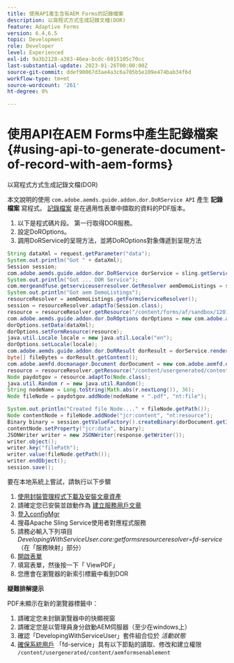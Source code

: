 ```yaml
---
title: 使用API產生含有AEM Forms的記錄檔案
description: 以寫程式方式生成記錄文檔(DOR)
feature: Adaptive Forms
version: 6.4,6.5
topic: Development
role: Developer
level: Experienced
exl-id: 9a3b2128-a383-46ea-bcdc-6015105c70cc
last-substantial-update: 2023-01-26T00:00:00Z
source-git-commit: ddef90067d3ae4a3c6a705b5e109e474bab34f6d
workflow-type: tm+mt
source-wordcount: '261'
ht-degree: 0%

---
```


# 使用API在AEM Forms中產生記錄檔案 {#using-api-to-generate-document-of-record-with-aem-forms}

以寫程式方式生成記錄文檔(DOR)

本文說明的使用 `com.adobe.aemds.guide.addon.dor.DoRService API` 產生 **記錄檔案** 寫程式。 [記錄檔案](https://experienceleague.adobe.com/docs/experience-manager-65/forms/adaptive-forms-advanced-authoring/generate-document-of-record-for-non-xfa-based-adaptive-forms.html) 是在適用性表單中擷取的資料的PDF版本。

1. 以下是程式碼片段。 第一行取得DOR服務。
1. 設定DoROptions。
1. 調用DoRService的呈現方法，並將DoROptions對象傳遞到呈現方法

```java
String dataXml = request.getParameter("data");
System.out.println("Got " + dataXml);
Session session;
com.adobe.aemds.guide.addon.dor.DoRService dorService = sling.getService(com.adobe.aemds.guide.addon.dor.DoRService.class);
System.out.println("Got ... DOR Service");
com.mergeandfuse.getserviceuserresolver.GetResolver aemDemoListings = sling.getService(com.mergeandfuse.getserviceuserresolver.GetResolver.class);
System.out.println("Got aem DemoListings");
resourceResolver = aemDemoListings.getFormsServiceResolver();
session = resourceResolver.adaptTo(Session.class);
resource = resourceResolver.getResource("/content/forms/af/sandbox/1201-borrower-payments");
com.adobe.aemds.guide.addon.dor.DoROptions dorOptions = new com.adobe.aemds.guide.addon.dor.DoROptions();
dorOptions.setData(dataXml);
dorOptions.setFormResource(resource);
java.util.Locale locale = new java.util.Locale("en");
dorOptions.setLocale(locale);
com.adobe.aemds.guide.addon.dor.DoRResult dorResult = dorService.render(dorOptions);
byte[] fileBytes = dorResult.getContent();
com.adobe.aemfd.docmanager.Document dorDocument = new com.adobe.aemfd.docmanager.Document(fileBytes);
resource = resourceResolver.getResource("/content/usergenerated/content/aemformsenablement");
Node paydotgov = resource.adaptTo(Node.class);
java.util.Random r = new java.util.Random();
String nodeName = Long.toString(Math.abs(r.nextLong()), 36);
Node fileNode = paydotgov.addNode(nodeName + ".pdf", "nt:file");

System.out.println("Created file Node...." + fileNode.getPath());
Node contentNode = fileNode.addNode("jcr:content", "nt:resource");
Binary binary = session.getValueFactory().createBinary(dorDocument.getInputStream());
contentNode.setProperty("jcr:data", binary);
JSONWriter writer = new JSONWriter(response.getWriter());
writer.object();
writer.key("filePath");
writer.value(fileNode.getPath());
writer.endObject();
session.save();
```

要在本地系統上嘗試，請執行以下步驟

1. [使用封裝管理程式下載及安裝文章資產](assets/dor-with-api.zip)
1. 請確定您已安裝並啟動作為 [建立服務用戶文章](service-user-tutorial-develop.md)
1. [登入configMgr](http://localhost:4502/system/console/configMgr)
1. 搜尋Apache Sling Service使用者對應程式服務
1. 請務必輸入下列項目 _DevelopingWithServiceUser.core:getformsresourceresolver=fd-service_ （在「服務映射」部分）
1. [開啟表單](http://localhost:4502/content/dam/formsanddocuments/sandbox/1201-borrower-payments/jcr:content?wcmmode=disabled)
1. 填寫表單，然後按一下「 ViewPDF」
1. 您應會在瀏覽器的新索引標籤中看到DOR


**疑難排解提示**

PDF未顯示在新的瀏覽器標籤中：

1. 請確定您未封鎖瀏覽器中的快顯視窗
1. 請確定您是以管理員身分啟動AEM伺服器（至少在windows上）
1. 確認「DevelopingWithServiceUser」套件組合位於 *活動狀態*
1. [確保系統用戶](http://localhost:4502/useradmin) 「fd-service」具有以下節點的讀取、修改和建立權限 `/content/usergenerated/content/aemformsenablement`
